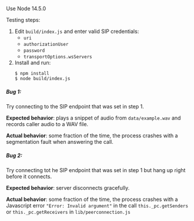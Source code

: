 Use Node 14.5.0

Testing steps:

1. Edit ``build/index.js`` and enter valid SIP credentials:
   - ``uri``
   - ``authorizationUser``
   - ``password``
   - ``transportOptions.wsServers``
2. Install and run:
    ```$xslt
    $ npm install
    $ node build/index.js
    ```

##### Bug 1:

Try connecting to the SIP endpoint that was set in step 1.

**Expected behavior**: plays a snippet of audio from ``data/example.wav`` and records caller audio to a WAV file.
   
**Actual behavior**: some fraction of the time, the process crashes with a segmentation fault when answering the call.

##### Bug 2:

Try connecting tot he SIP endpoint that was set in step 1 but hang up right before it connects.

**Expected behavior**: server disconnects gracefully.

**Actual behavior**: some fraction of the time, the process crashes with a Javascript error ``"Error: Invalid argument"`` in the call ``this._pc.getSenders`` or ``this._pc.getReceivers`` in ``lib/peerconnection.js``
